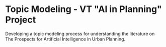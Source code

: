 # Topic Modeling - VT "AI in Planning" Project
Developing a topic modeling process for understanding the literature on The Prospects for Artificial Intelligence in Urban Planning.
